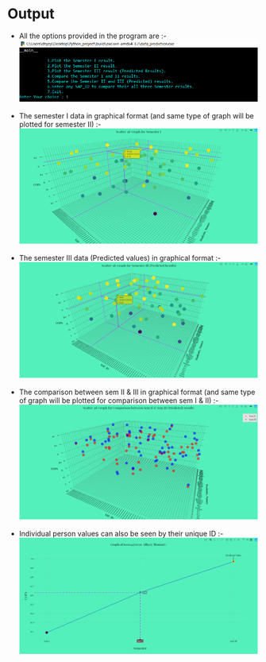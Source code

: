 # Output

- All the options provided in the program are :-
![Graph Image](https://github.com/Dhyeythumar/Data-prediction-and-plotting/blob/master/documents/1.png?raw=true)
<br><br>
- The semester I data in graphical format (and same type of graph will be plotted for semester II) :-
![Graph Image](https://github.com/Dhyeythumar/Data-prediction-and-plotting/blob/master/documents/2.png?raw=true)
<br><br>
- The semester III data (Predicted values) in graphical format :-
![Graph Image](https://github.com/Dhyeythumar/Data-prediction-and-plotting/blob/master/documents/3.png?raw=true)
<br><br>
- The comparison between sem II & III in graphical format (and same type of graph will be plotted for comparison between sem I & II) :-
![Graph Image](https://github.com/Dhyeythumar/Data-prediction-and-plotting/blob/master/documents/4.png?raw=true)
<br><br>
- Individual person values can also be seen by their unique ID :-
![Graph Image](https://github.com/Dhyeythumar/Data-prediction-and-plotting/blob/master/documents/5.png?raw=true)
